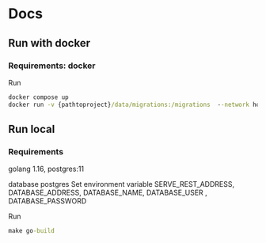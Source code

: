 # Docs

## Run with docker
### Requirements: docker

Run
```bat
docker compose up
docker run -v {pathtoproject}/data/migrations:/migrations  --network host migrate/migrate  -path=/migrations/ -database postgresql://url-short:1234@localhost:5432/url-short?sslmode=disable {up | down} {number}
```

## Run local
### Requirements
golang 1.16, postgres:11

database postgres
Set environment variable SERVE_REST_ADDRESS,
DATABASE_ADDRESS,
DATABASE_NAME,
DATABASE_USER , 
DATABASE_PASSWORD

Run
```bat
make go-build
```

